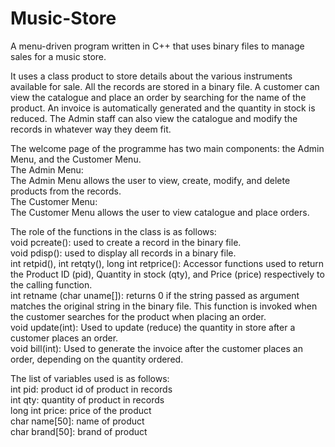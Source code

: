 # Music-Store
A menu-driven program written in C++ that uses binary files to manage sales for a music store.

It uses a class product to store details about the various instruments available for sale. All the records are stored in a binary file. 
A customer can view the catalogue and place an order by searching for the name of the product. An invoice is automatically generated and the quantity in stock is reduced. The Admin staff can also view the catalogue and modify the records in whatever way they deem fit. <br>

The welcome page of the programme has two main components: the Admin Menu, and the Customer Menu. <br>
The Admin Menu:<br>
The Admin Menu allows the user to view, create, modify, and delete products from the records.<br>
The Customer Menu: <br>
The Customer Menu allows the user to view catalogue and place orders.<br> 

The role of the functions in the class is as follows:<br>
void pcreate(): used to create a record in the binary file. <br>
void pdisp(): used to display all records in a binary file.<br>
int retpid(), int retqty(), long int retprice(): Accessor functions used to return the Product ID (pid), Quantity in stock (qty), and Price (price) respectively to the calling function.<br>
int retname (char uname[]): returns 0 if the string passed as argument matches the original string in the binary file. This function is invoked when the customer searches for the product when placing an order. <br>
void update(int): Used to update (reduce) the quantity in store after a customer places an order.<br>
void bill(int): Used to generate the invoice after the customer places an order, depending on the quantity ordered.<br>

The list of variables used is as follows:<br>
int pid:			product id of product in records<br>
int qty:			quantity of product in records<br>
long int price:		price of the product<br>
char name[50]:		name of product<br>
char brand[50]:		brand of product <br>
